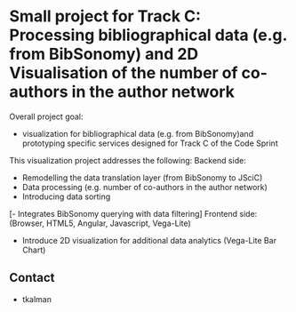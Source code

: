 # Small project for Track C: Processing bibliographical data (e.g. from BibSonomy) and 2D Visualisation of the number of co-authors in the author network


Overall project goal:
- visualization for bibliographical data (e.g. from BibSonomy)and prototyping specific services designed for Track C of the Code Sprint

This visualization project addresses the following:
Backend side:
- Remodelling the data translation layer (from BibSonomy to JSciC)
- Data processing (e.g. number of co-authors in the author network)
- Introducing data sorting 

[- Integrates BibSonomy querying with data filtering]
Frontend side:
(Browser, HTML5, Angular, Javascript, Vega-Lite)
- Introduce 2D visualization for additional data analytics (Vega-Lite Bar Chart)



## Contact
- tkalman 
